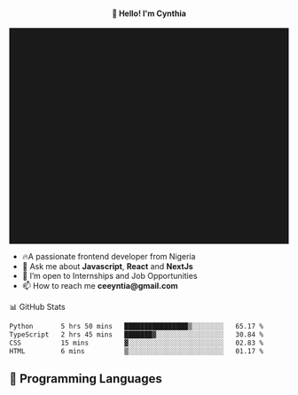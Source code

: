 <h4 align="center">👋 Hello! I'm Cynthia</h4>

<hr style="height:10%; margin-left:0; margin-right:0;" />

<div align="left">
  <ul>
  <li>🔥A passionate frontend developer from Nigeria</li>
  <li>💬 Ask me about <strong>Javascript</strong>, <strong>React</strong> and <strong> NextJs</strong></li>
  <li>👯 I’m open to Internships and Job Opportunities</li>
  <li>📫 How to reach me <strong>ceeyntia@gmail.com</strong></li>
</ul>
</div
  
## 📊 GitHub Stats

<!--START_SECTION:waka-->

```txt
Python       5 hrs 50 mins   ████████████████▒░░░░░░░░   65.17 %
TypeScript   2 hrs 45 mins   ███████▓░░░░░░░░░░░░░░░░░   30.84 %
CSS          15 mins         ▓░░░░░░░░░░░░░░░░░░░░░░░░   02.83 %
HTML         6 mins          ▒░░░░░░░░░░░░░░░░░░░░░░░░   01.17 %
```

<!--END_SECTION:waka-->

## 💬 Programming Languages

<!--START_SECTION:languages-->
<!--END_SECTION:languages-->
